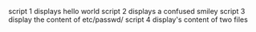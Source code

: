script 1 displays hello world
script 2 displays a confused smiley
script 3 display the content of etc/passwd/
script 4 display's content of two files
